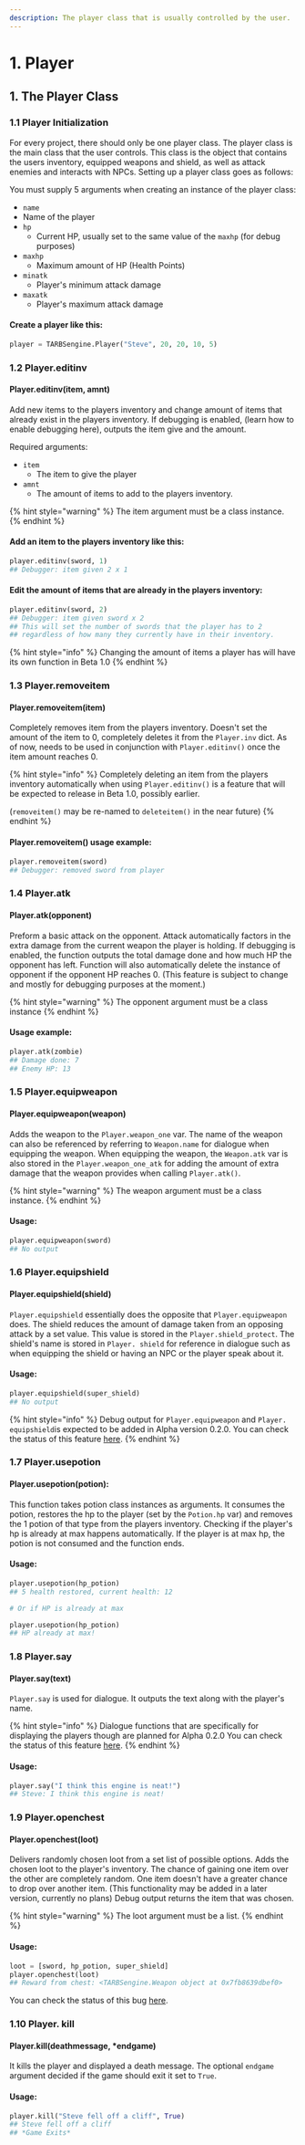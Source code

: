```yaml
---
description: The player class that is usually controlled by the user.
---
```


# 1. Player

## 1. The Player Class

### 1.1 Player Initialization

For every project, there should only be one player class. The player class is the main class that the user controls. This class is the object that contains the users inventory, equipped weapons and shield, as well as attack enemies and interacts with NPCs. Setting up a player class goes as follows: 

You must supply 5 arguments when creating an instance of the player class:

*  `name`
  * Name of the player
* `hp`
  * Current HP, usually set to the same value of the `maxhp` \(for debug purposes\)
* `maxhp`
  * Maximum amount of HP \(Health Points\)
* `minatk`
  * Player's minimum attack damage
* `maxatk`
  * Player's maximum attack damage

#### Create a player like this:

```python
player = TARBSengine.Player("Steve", 20, 20, 10, 5)
```

### 

### 1.2 Player.editinv

#### Player.editinv\(item, amnt\)

Add new items to the players inventory and change amount of items that already exist in the players inventory. If debugging is enabled, \(learn how to enable debugging here\), outputs the item give and the amount.

Required arguments:

* `item`
  * The item to give the player
* `amnt`
  * The amount of items to add to the players inventory.

{% hint style="warning" %}
The item argument must be a class instance.
{% endhint %}

#### Add an item to the players inventory like this:

```python
player.editinv(sword, 1)
## Debugger: item given 2 x 1
```

#### Edit the amount of items that are already in the players inventory: 

```python
player.editinv(sword, 2)
## Debugger: item given sword x 2
## This will set the number of swords that the player has to 2 
## regardless of how many they currently have in their inventory.
```

{% hint style="info" %}
Changing the amount of items a player has will have its own function in Beta 1.0
{% endhint %}

### 1.3 Player.removeitem

#### Player.removeitem\(item\)

Completely removes item from the players inventory. Doesn't set the amount of the item to 0, completely deletes it from the `Player.inv` dict. As of now, needs to be used in conjunction with `Player.editinv()` once the item amount reaches 0. 

{% hint style="info" %}
Completely deleting an item from the players inventory automatically when using `Player.editinv()` is a feature that will be expected to release in Beta 1.0, possibly earlier. 

\(`removeitem()` may be re-named to `deleteitem()` in the near future\)
{% endhint %}

#### Player.removeitem\(\) usage example:

```python
player.removeitem(sword)
## Debugger: removed sword from player
```



### 1.4 Player.atk

#### Player.atk\(opponent\)

Preform a basic attack on the opponent. Attack automatically factors in the extra damage from the current weapon the player is holding. If debugging is enabled, the function outputs the total damage done and how much HP the opponent has left. Function will also automatically delete the instance of opponent if the opponent HP reaches 0. \(This feature is subject to change and mostly for debugging purposes at the moment.\)

{% hint style="warning" %}
The opponent argument must be a class instance
{% endhint %}

#### Usage example:

```python
player.atk(zombie)
## Damage done: 7
## Enemy HP: 13
```



### 1.5 Player.equipweapon

#### Player.equipweapon\(weapon\)

Adds the weapon to the `Player.weapon_one`  var. The name of the weapon can also be referenced by referring to `Weapon.name`  for dialogue when equipping the weapon. When equipping the weapon, the `Weapon.atk` var is also stored in the `Player.weapon_one_atk` for adding the amount of extra damage that the weapon provides when calling `Player.atk()`.

{% hint style="warning" %}
The weapon argument must be a class instance.
{% endhint %}

#### Usage:

```python
player.equipweapon(sword)
## No output
```



### 1.6 Player.equipshield

#### Player.equipshield\(shield\)

`Player.equipshield` essentially does the opposite that `Player.equipweapon` does. The shield reduces the amount of damage taken from an opposing attack by a set value. This value is stored in the `Player.shield_protect`. The shield's name is stored in `Player. shield` for reference in dialogue such as when equipping the shield or having an NPC or the player speak about it.

#### Usage:

```python
player.equipshield(super_shield)
## No output
```

{% hint style="info" %}
Debug output for `Player.equipweapon` and `Player. equipshield`is expected to be added in Alpha version 0.2.0. You can check the status of this feature [here](https://github.com/tman540/T.A.R.B.S.-Engine/issues/6).
{% endhint %}



### 1.7 Player.usepotion

#### Player.usepotion\(potion\):

This function takes potion class instances as arguments. It consumes the potion, restores the hp to the player \(set by the `Potion.hp` var\) and removes the 1 potion of that type from the players inventory. Checking if the player's hp is already at max happens automatically. If the player is at max hp, the potion is not consumed and the function ends.

#### Usage:

```python
player.usepotion(hp_potion)
## 5 health restored, current health: 12

# Or if HP is already at max

player.usepotion(hp_potion)
## HP already at max!
```



### 1.8 Player.say

#### Player.say\(text\)

`Player.say` is used for dialogue. It outputs the text along with the player's name.

{% hint style="info" %}
Dialogue functions that are specifically for displaying the players though are planned for Alpha 0.2.0 You can check the status of this feature [here](https://github.com/tman540/T.A.R.B.S.-Engine/issues/7).
{% endhint %}

#### Usage:

```python
player.say("I think this engine is neat!")
## Steve: I think this engine is neat!
```



### 1.9 Player.openchest

#### Player.openchest\(loot\)

Delivers randomly chosen loot from a set list of possible options. Adds the chosen loot to the player's inventory. The chance of gaining one item over the other are completely random. One item doesn't have a greater chance to drop over another item. \(This functionality may be added in a later version, currently no plans\) Debug output returns the item that was chosen.

{% hint style="warning" %}
The loot argument must be a list.
{% endhint %}

#### Usage:

```python
loot = [sword, hp_potion, super_shield]
player.openchest(loot)
## Reward from chest: <TARBSengine.Weapon object at 0x7fb8639dbef0>
```

You can check the status of this bug [here](https://github.com/tman540/T.A.R.B.S.-Engine/issues/8).



### 1.10 Player. kill

#### Player.kill\(deathmessage, \*endgame\)

It kills the player and displayed a death message. The optional `endgame` argument decided if the game should exit it set to `True`.

#### Usage:

```python
player.kill("Steve fell off a cliff", True)
## Steve fell off a cliff 
## *Game Exits*
```


